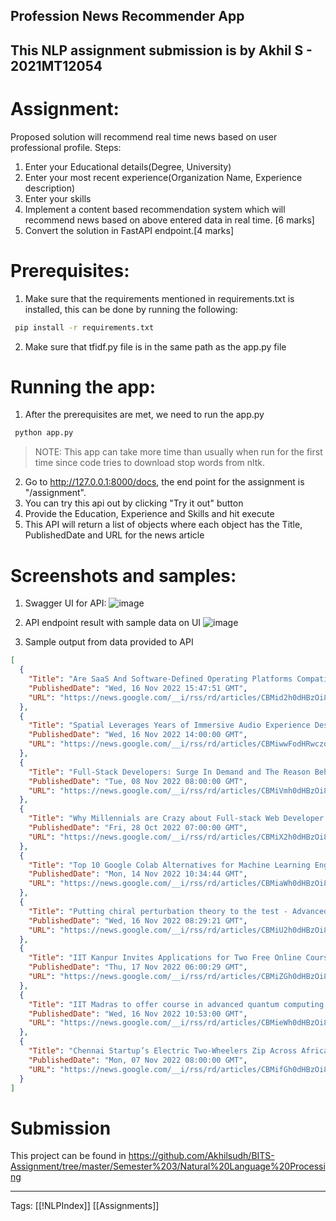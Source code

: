 ## Profession News Recommender App

## This NLP assignment submission is by Akhil S - 2021MT12054

Assignment:
===========
Proposed solution will recommend real time news based on user professional profile.
Steps:
1. Enter your Educational details(Degree, University)
2. Enter your most recent experience(Organization Name, Experience description)
3. Enter your skills
4. Implement a content based recommendation system which will recommend news based on above entered data in real time. [6 marks]
5. Convert the solution in FastAPI endpoint.[4 marks]

Prerequisites:
==============
1. Make sure that the requirements mentioned in requirements.txt is installed, this can be done by running the following:

```bash
 pip install -r requirements.txt
```

2. Make sure that tfidf.py file is in the same path as the app.py file

Running the app:
================
1. After the prerequisites are met, we need to run the app.py

```bash
 python app.py
```

> NOTE: This app can take more time than usually when run for the first time since code tries to download stop words from nltk.


2. Go to http://127.0.0.1:8000/docs, the end point for the assignment is "/assignment".
3. You can try this api out by clicking "Try it out" button
4. Provide the Education, Experience and Skills and hit execute
5. This API will return a list of objects where each object has the Title, PublishedDate and URL for the news article

Screenshots and samples:
============
1. Swagger UI for API:
![image](https://user-images.githubusercontent.com/9346768/202389378-2fe0c99b-65ac-4aa2-9b30-ae09ea5e986f.png)

2. API endpoint result with sample data on UI
![image](https://user-images.githubusercontent.com/9346768/202388767-f4308099-02f9-4e64-a8b6-dd5bbf7c6c73.png)

3. Sample output from data provided to API
```json
[
  {
    "Title": "Are SaaS And Software-Defined Operating Platforms Compatible? - Forbes",
    "PublishedDate": "Wed, 16 Nov 2022 15:47:51 GMT",
    "URL": "https://news.google.com/__i/rss/rd/articles/CBMid2h0dHBzOi8vd3d3LmZvcmJlcy5jb20vc2l0ZXMvcGV0ZXJiZW5kb3JzYW11ZWwvMjAyMi8xMS8xNi9hcmUtc2Fhcy1hbmQtc29mdHdhcmUtZGVmaW5lZC1vcGVyYXRpbmctcGxhdGZvcm1zLWNvbXBhdGlibGUv0gEA?oc=5"
  },
  {
    "Title": "Spatial Leverages Years of Immersive Audio Experience Design to Develop Spatial Space Kit, a Simple, Scalable Hardware and Software Solution - Business Wire",
    "PublishedDate": "Wed, 16 Nov 2022 14:00:00 GMT",
    "URL": "https://news.google.com/__i/rss/rd/articles/CBMiwwFodHRwczovL3d3dy5idXNpbmVzc3dpcmUuY29tL25ld3MvaG9tZS8yMDIyMTExNjAwNTM5My9lbi9TcGF0aWFsLUxldmVyYWdlcy1ZZWFycy1vZi1JbW1lcnNpdmUtQXVkaW8tRXhwZXJpZW5jZS1EZXNpZ24tdG8tRGV2ZWxvcC1TcGF0aWFsLVNwYWNlLUtpdC1hLVNpbXBsZS1TY2FsYWJsZS1IYXJkd2FyZS1hbmQtU29mdHdhcmUtU29sdXRpb27SAQA?oc=5"
  },
  {
    "Title": "Full-Stack Developers: Surge In Demand and The Reason Behind It - Youth Incorporated",
    "PublishedDate": "Tue, 08 Nov 2022 08:00:00 GMT",
    "URL": "https://news.google.com/__i/rss/rd/articles/CBMiVmh0dHBzOi8veW91dGhpbmNtYWcuY29tL2Z1bGwtc3RhY2stZGV2ZWxvcGVycy1zdXJnZS1pbi1kZW1hbmQtYW5kLXRoZS1yZWFzb24tYmVoaW5kLWl00gFaaHR0cHM6Ly95b3V0aGluY21hZy5jb20vZnVsbC1zdGFjay1kZXZlbG9wZXJzLXN1cmdlLWluLWRlbWFuZC1hbmQtdGhlLXJlYXNvbi1iZWhpbmQtaXQvYW1w?oc=5"
  },
  {
    "Title": "Why Millennials are Crazy about Full-stack Web Developer Jobs? - Analytics Insight",
    "PublishedDate": "Fri, 28 Oct 2022 07:00:00 GMT",
    "URL": "https://news.google.com/__i/rss/rd/articles/CBMiX2h0dHBzOi8vd3d3LmFuYWx5dGljc2luc2lnaHQubmV0L3doeS1taWxsZW5uaWFscy1hcmUtY3JhenktYWJvdXQtZnVsbC1zdGFjay13ZWItZGV2ZWxvcGVyLWpvYnMv0gEA?oc=5"
  },
  {
    "Title": "Top 10 Google Colab Alternatives for Machine Learning Engineers in 2023 - Analytics Insight",
    "PublishedDate": "Mon, 14 Nov 2022 10:34:44 GMT",
    "URL": "https://news.google.com/__i/rss/rd/articles/CBMiaWh0dHBzOi8vd3d3LmFuYWx5dGljc2luc2lnaHQubmV0L3RvcC0xMC1nb29nbGUtY29sYWItYWx0ZXJuYXRpdmVzLWZvci1tYWNoaW5lLWxlYXJuaW5nLWVuZ2luZWVycy1pbi0yMDIzL9IBAA?oc=5"
  },
  {
    "Title": "Putting chiral perturbation theory to the test - Advanced Science News",
    "PublishedDate": "Wed, 16 Nov 2022 08:29:21 GMT",
    "URL": "https://news.google.com/__i/rss/rd/articles/CBMiU2h0dHBzOi8vd3d3LmFkdmFuY2Vkc2NpZW5jZW5ld3MuY29tL3B1dHRpbmctY2hpcmFsLXBlcnR1cmJhdGlvbi10aGVvcnktdG8tdGhlLXRlc3Qv0gEA?oc=5"
  },
  {
    "Title": "IIT Kanpur Invites Applications for Two Free Online Courses on Data Science - DATAQUEST",
    "PublishedDate": "Thu, 17 Nov 2022 06:00:29 GMT",
    "URL": "https://news.google.com/__i/rss/rd/articles/CBMiZGh0dHBzOi8vd3d3LmRxaW5kaWEuY29tL2lpdC1rYW5wdXItaW52aXRlcy1hcHBsaWNhdGlvbnMtZm9yLXR3by1mcmVlLW9ubGluZS1jb3Vyc2VzLW9uLWRhdGEtc2NpZW5jZS_SAWhodHRwczovL3d3dy5kcWluZGlhLmNvbS9paXQta2FucHVyLWludml0ZXMtYXBwbGljYXRpb25zLWZvci10d28tZnJlZS1vbmxpbmUtY291cnNlcy1vbi1kYXRhLXNjaWVuY2UvYW1wLw?oc=5"
  },
  {
    "Title": "IIT Madras to offer course in advanced quantum computing - The Hindu",
    "PublishedDate": "Wed, 16 Nov 2022 10:53:00 GMT",
    "URL": "https://news.google.com/__i/rss/rd/articles/CBMieWh0dHBzOi8vd3d3LnRoZWhpbmR1LmNvbS9uZXdzL2NpdGllcy9jaGVubmFpL2lpdC1tYWRyYXMtdG8tb2ZmZXItY291cnNlLWluLWFkdmFuY2VkLXF1YW50dW0tY29tcHV0aW5nL2FydGljbGU2NjE0NDIxOS5lY2XSAQA?oc=5"
  },
  {
    "Title": "Chennai Startup’s Electric Two-Wheelers Zip Across Africa, Raise $50 Million Funding - The Better India",
    "PublishedDate": "Mon, 07 Nov 2022 08:00:00 GMT",
    "URL": "https://news.google.com/__i/rss/rd/articles/CBMifGh0dHBzOi8vd3d3LnRoZWJldHRlcmluZGlhLmNvbS8zMDIxODcvY2hlbm5haS1zdGFydHVwLWVsZWN0cmljLXZlaGljbGUtdHdvLXdoZWVsZXJzLWluLWFmcmljYS1lbGVjdHJpYy1hdXRvcy1hbmQtZS1tb2JpbGl0eS_SAQA?oc=5"
  }
]
```

Submission
================
This project can be found in https://github.com/Akhilsudh/BITS-Assignment/tree/master/Semester%203/Natural%20Language%20Processing

---
Tags: [[!NLPIndex]] [[Assignments]]